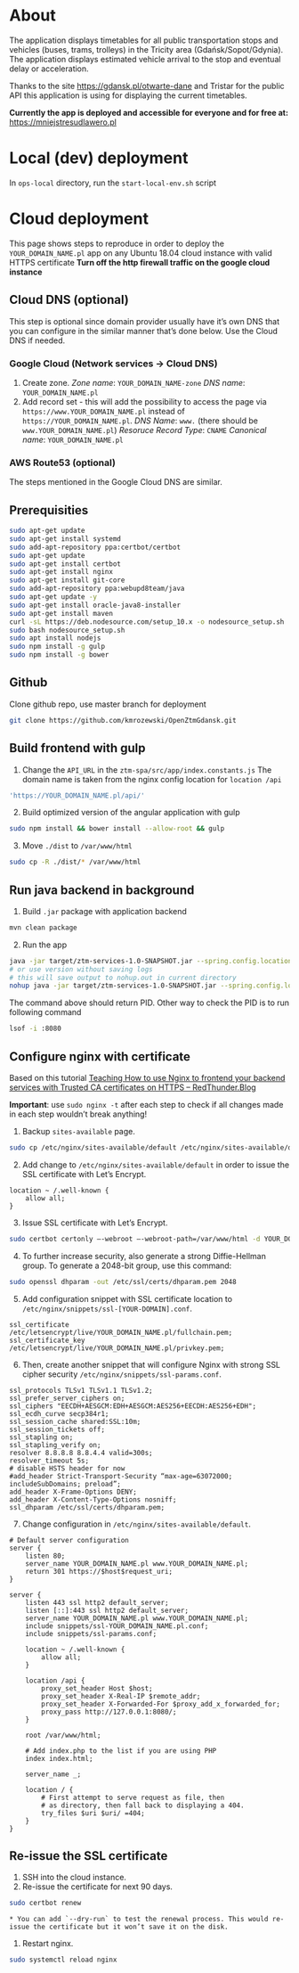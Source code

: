 # About
The application displays timetables for all public transportation stops and vehicles (buses, trams, trolleys) in the Tricity area (Gdańsk/Sopot/Gdynia).  The application displays estimated vehicle arrival to the stop and eventual delay or acceleration.

Thanks to the site https://gdansk.pl/otwarte-dane and Tristar for the public API this application is using for displaying the current timetables.

**Currently the app is deployed and accessible for everyone and for free at:**
https://mniejstresudlawero.pl

# Local (dev) deployment
In `ops-local` directory, run the `start-local-env.sh` script


# Cloud deployment
This page shows steps to reproduce in order to deploy the `YOUR_DOMAIN_NAME.pl` app on any Ubuntu 18.04 cloud instance with valid HTTPS certificate
**Turn off the http firewall traffic on the google cloud instance**

## Cloud DNS (optional)
This step is optional since domain provider usually have it’s own DNS that you can configure in the similar manner that’s done below. Use the Cloud DNS if needed.

### Google Cloud (Network services -> Cloud DNS)
1. Create zone.
*Zone name*: `YOUR_DOMAIN_NAME-zone`
*DNS name*: `YOUR_DOMAIN_NAME.pl`
2. Add record set - this will add the possibility to access the page via `https://www.YOUR_DOMAIN_NAME.pl` instead of `https://YOUR_DOMAIN_NAME.pl`.
*DNS Name*: `www.` (there should be `www.YOUR_DOMAIN_NAME.pl`)
*Resoruce Record Type*: `CNAME`
*Canonical name*: `YOUR_DOMAIN_NAME.pl`

### AWS Route53 (optional)
The steps mentioned in the Google Cloud DNS are similar.


## Prerequisities
```bash
sudo apt-get update
sudo apt-get install systemd
sudo add-apt-repository ppa:certbot/certbot
sudo apt-get update
sudo apt-get install certbot
sudo apt-get install nginx
sudo apt-get install git-core
sudo add-apt-repository ppa:webupd8team/java
sudo apt-get update -y
sudo apt-get install oracle-java8-installer
sudo apt-get install maven
curl -sL https://deb.nodesource.com/setup_10.x -o nodesource_setup.sh
sudo bash nodesource_setup.sh
sudo apt install nodejs
sudo npm install -g gulp
sudo npm install -g bower
```

## Github
Clone github repo, use master branch for deployment
```bash
git clone https://github.com/kmrozewski/OpenZtmGdansk.git
```

## Build frontend with gulp
1. Change the `API_URL` in the `ztm-spa/src/app/index.constants.js`  The domain name is taken from the nginx config location for `location /api`
```bash
'https://YOUR_DOMAIN_NAME.pl/api/'
```
2. Build optimized version of the angular application with gulp
```bash
sudo npm install && bower install --allow-root && gulp
```
3. Move `./dist` to `/var/www/html`
```bash
sudo cp -R ./dist/* /var/www/html
```
## Run java backend in background
1. Build `.jar` package with application backend
```bash
mvn clean package
```
2. Run the app
```bash
java -jar target/ztm-services-1.0-SNAPSHOT.jar --spring.config.location=config.yml > backend_logs.out 2>&1 &
# or use version without saving logs
# this will save output to nohup.out in current directory
nohup java -jar target/ztm-services-1.0-SNAPSHOT.jar --spring.config.location=config.yml &
```

The command above should return PID. Other way to check the PID is to run following command 
```bash
lsof -i :8080
```

## Configure nginx with certificate
Based on this tutorial [Teaching How to use Nginx to frontend your backend services with Trusted CA certificates on HTTPS – RedThunder.Blog](https://redthunder.blog/2017/06/14/teaching-how-to-use-nginx-to-frontend-your-backend-services-with-trusted-ca-certificates-on-https/)

**Important**: use `sudo nginx -t` after each step to check if all changes made in each step wouldn’t break anything!

1. Backup `sites-available` page.
```bash
sudo cp /etc/nginx/sites-available/default /etc/nginx/sites-available/default.bak
```
2. Add change to `/etc/nginx/sites-available/default` in order to issue the SSL certificate with Let’s Encrypt.
```nginx
location ~ /.well-known {
	allow all;
}
```
3. Issue SSL certificate with Let’s Encrypt.
```bash
sudo certbot certonly –-webroot –-webroot-path=/var/www/html -d YOUR_DOMAIN_NAME.pl
```
4. To further increase security, also generate a strong Diffie-Hellman group. To generate a 2048-bit group, use this command:
```bash
sudo openssl dhparam -out /etc/ssl/certs/dhparam.pem 2048
```
5. Add configuration snippet with SSL certificate location to `/etc/nginx/snippets/ssl-[YOUR-DOMAIN].conf`.
```nginx
ssl_certificate /etc/letsencrypt/live/YOUR_DOMAIN_NAME.pl/fullchain.pem;
ssl_certificate_key /etc/letsencrypt/live/YOUR_DOMAIN_NAME.pl/privkey.pem;
```
6. Then, create another snippet that will configure Nginx with strong SSL cipher security `/etc/nginx/snippets/ssl-params.conf`.
```nginx
ssl_protocols TLSv1 TLSv1.1 TLSv1.2;
ssl_prefer_server_ciphers on;
ssl_ciphers "EECDH+AESGCM:EDH+AESGCM:AES256+EECDH:AES256+EDH";
ssl_ecdh_curve secp384r1;
ssl_session_cache shared:SSL:10m;
ssl_session_tickets off;
ssl_stapling on;
ssl_stapling_verify on;
resolver 8.8.8.8 8.8.4.4 valid=300s;
resolver_timeout 5s;
# disable HSTS header for now
#add_header Strict-Transport-Security “max-age=63072000; includeSubDomains; preload”;
add_header X-Frame-Options DENY;
add_header X-Content-Type-Options nosniff;
ssl_dhparam /etc/ssl/certs/dhparam.pem;
```
7. Change configuration in `/etc/nginx/sites-available/default`.
```nginx
# Default server configuration
server {
    listen 80;
    server_name YOUR_DOMAIN_NAME.pl www.YOUR_DOMAIN_NAME.pl;
    return 301 https://$host$request_uri;
}

server {
	listen 443 ssl http2 default_server;
	listen [::]:443 ssl http2 default_server;
	server_name YOUR_DOMAIN_NAME.pl www.YOUR_DOMAIN_NAME.pl;
	include snippets/ssl-YOUR_DOMAIN_NAME.pl.conf;
	include snippets/ssl-params.conf;

	location ~ /.well-known {
		allow all;
	}

	location /api {
		proxy_set_header Host $host;
		proxy_set_header X-Real-IP $remote_addr;
		proxy_set_header X-Forwarded-For $proxy_add_x_forwarded_for;
		proxy_pass http://127.0.0.1:8080/;
	}

	root /var/www/html;

	# Add index.php to the list if you are using PHP
	index index.html;

	server_name _;

	location / {
		# First attempt to serve request as file, then
		# as directory, then fall back to displaying a 404.
		try_files $uri $uri/ =404;
	}
}
```


## Re-issue the SSL certificate
1. SSH into the cloud instance.
2. Re-issue the certificate for next 90 days.
```bash
sudo certbot renew
``` 
	* You can add `--dry-run` to test the renewal process. This would re-issue the certificate but it won’t save it on the disk.
1. Restart nginx.
```bash
sudo systemctl reload nginx
```